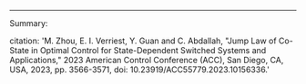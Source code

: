 ---
Summary:


citation: 'M. Zhou, E. I. Verriest, Y. Guan and C. Abdallah, "Jump Law of Co-State in Optimal Control for State-Dependent Switched Systems and Applications," 2023 American Control Conference (ACC), San Diego, CA, USA, 2023, pp. 3566-3571, doi: 10.23919/ACC55779.2023.10156336.'